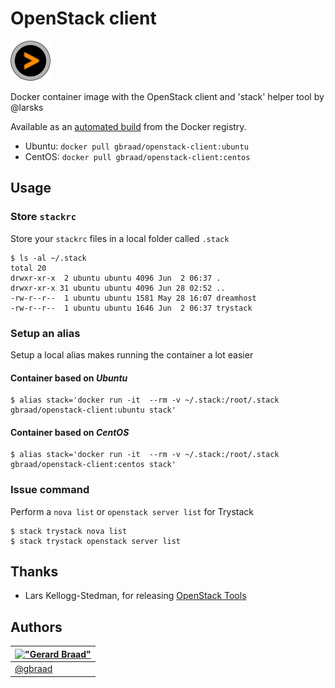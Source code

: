 OpenStack client
================

!["Prompt"](https://raw.githubusercontent.com/gbraad/assets/gh-pages/icons/prompt-icon-64.png)


Docker container image with the OpenStack client and 'stack' helper tool by @larsks


Available as an [automated build](https://hub.docker.com/r/gbraad/openstack-client/) from the Docker registry.

  * Ubuntu: `docker pull gbraad/openstack-client:ubuntu`
  * CentOS: `docker pull gbraad/openstack-client:centos`


Usage
-----

### Store `stackrc`
Store your `stackrc` files in a local folder called `.stack`

```
$ ls -al ~/.stack
total 20
drwxr-xr-x  2 ubuntu ubuntu 4096 Jun  2 06:37 .
drwxr-xr-x 31 ubuntu ubuntu 4096 Jun 28 02:52 ..
-rw-r--r--  1 ubuntu ubuntu 1581 May 28 16:07 dreamhost
-rw-r--r--  1 ubuntu ubuntu 1646 Jun  2 06:37 trystack
```

### Setup an alias
Setup a local alias makes running the container a lot easier

#### Container based on _Ubuntu_
```
$ alias stack='docker run -it  --rm -v ~/.stack:/root/.stack gbraad/openstack-client:ubuntu stack'
```

#### Container based on _CentOS_
```
$ alias stack='docker run -it  --rm -v ~/.stack:/root/.stack gbraad/openstack-client:centos stack'
```

### Issue command

Perform a `nova list` or `openstack server list` for Trystack

```
$ stack trystack nova list
$ stack trystack openstack server list
```


Thanks
------

  * Lars Kellogg-Stedman, for releasing [OpenStack Tools](https://github.com/larsks/openstack-tools)


Authors
-------

| [!["Gerard Braad"](http://gravatar.com/avatar/e466994eea3c2a1672564e45aca844d0.png?s=60)](http://gbraad.nl "Gerard Braad <me@gbraad.nl>") |
|---|
| [@gbraad](https://twitter.com/gbraad) |
